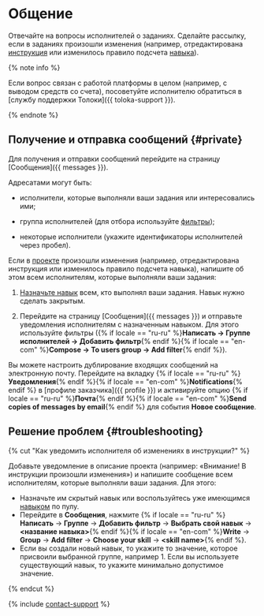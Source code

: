 # Общение

Отвечайте на вопросы исполнителей о заданиях. Сделайте рассылку, если в заданиях произошли изменения (например, отредактирована [инструкция](../../glossary.md#instructions) или изменилось правило подсчета [навыка](../../glossary.md#skill)).

{% note info %}

Если вопрос связан с работой платформы в целом (например, с выводом средств со счета), посоветуйте исполнителю обратиться в [службу поддержки Толоки]({{ toloka-support }}).

{% endnote %}

## Получение и отправка сообщений {#private}

Для получения и отправки сообщений перейдите на страницу [Сообщения]({{ messages }}).

Адресатами могут быть:

- исполнители, которые выполняли ваши задания или интересовались ими;

- группа исполнителей (для отбора используйте [фильтры](filters.md));

- некоторые исполнители (укажите идентификаторы исполнителей через пробел).

Если в [проекте](../../glossary.md#project) произошли изменения (например, отредактирована инструкция или изменилось правило подсчета навыка), напишите об этом всем исполнителям, которые выполняли ваши задания:

1. [Назначьте навык](nav-assign.md) всем, кто выполнял ваши задания. Навык нужно сделать закрытым.

1. Перейдите на страницу [Сообщения]({{ messages }}) и отправьте уведомления исполнителям с назначенным навыком. Для этого используйте фильтры ({% if locale == "ru-ru" %}**Написать → Группе исполнителей → Добавить фильтр**{% endif %}{% if locale == "en-com" %}**Compose → To users group → Add filter**{% endif %}).

Вы можете настроить дублирование входящих сообщений на электронную почту. Перейдите на вкладку {% if locale == "ru-ru" %}**Уведомления**{% endif %}{% if locale == "en-com" %}**Notifications**{% endif %} в [профиле заказчика]({{ profile }}) и активируйте опцию {% if locale == "ru-ru" %}**Почта**{% endif %}{% if locale == "en-com" %}**Send copies of messages by email**{% endif %} для события **Новое сообщение**.

## Решение проблем {#troubleshooting}

{% cut "Как уведомить исполнителя об изменениях в инструкции?" %}

Добавьте уведомление в описание проекта (например: «Внимание! В инструкции произошли изменения») и напишите сообщение всем исполнителям, которые выполняли ваши задания. Для этого:

- Назначьте им скрытый навык или воспользуйтесь уже имеющимся [навыком](nav-assign.md) по пулу.
- Перейдите в **Сообщения**, нажмите {% if locale == "ru-ru" %}**Написать** → **Группе** → **Добавить фильтр** → **Выбрать свой навык** → **&lt;название навыка&gt;**{% endif %}{% if locale == "en-com" %}**Write** → **Group** → **Add filter** → **Choose your skill** → **&lt;skill name&gt;**{% endif %}.
- Если вы создали новый навык, то укажите то значение, которое присвоили выбранной группе, например 1. Если вы используете существующий навык, то укажите минимально допустимое значение.

{% endcut %}

{% include [contact-support](../_includes/contact-support-help.md) %}
